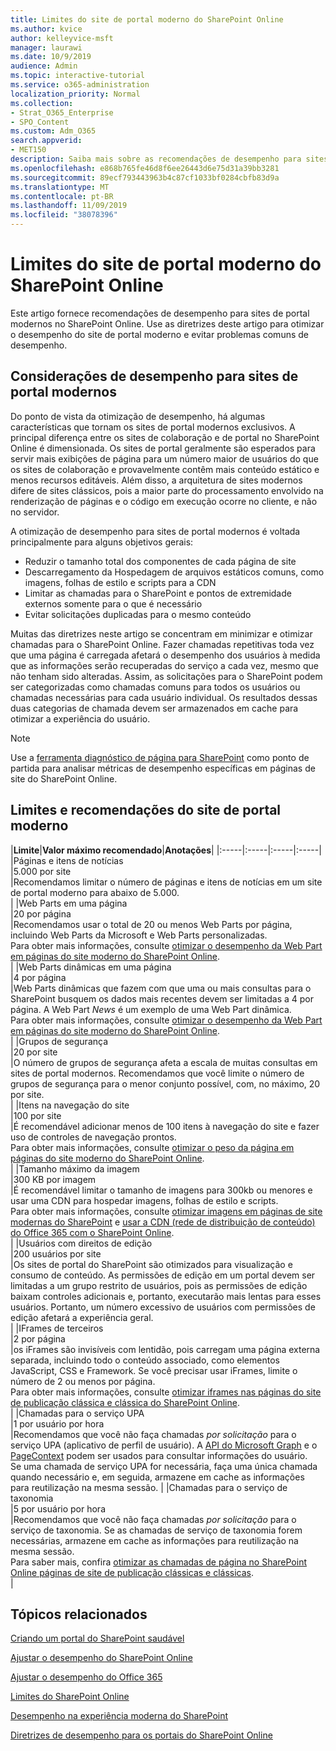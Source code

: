 ```yaml
---
title: Limites do site de portal moderno do SharePoint Online
ms.author: kvice
author: kelleyvice-msft
manager: laurawi
ms.date: 10/9/2019
audience: Admin
ms.topic: interactive-tutorial
ms.service: o365-administration
localization_priority: Normal
ms.collection:
- Strat_O365_Enterprise
- SPO_Content
ms.custom: Adm_O365
search.appverid:
- MET150
description: Saiba mais sobre as recomendações de desempenho para sites modernos no SharePoint Online.
ms.openlocfilehash: e868b765fe46d8f6ee26443d6e75d31a39bb3281
ms.sourcegitcommit: 89ecf793443963b4c87cf1033bf0284cbfb83d9a
ms.translationtype: MT
ms.contentlocale: pt-BR
ms.lasthandoff: 11/09/2019
ms.locfileid: "38078396"
---
```

# <a name="sharepoint-online-modern-portal-site-limits"></a>Limites do site de portal moderno do SharePoint Online

Este artigo fornece recomendações de desempenho para sites de portal modernos no SharePoint Online. Use as diretrizes deste artigo para otimizar o desempenho do site de portal moderno e evitar problemas comuns de desempenho.

## <a name="performance-considerations-for-modern-portal-sites"></a>Considerações de desempenho para sites de portal modernos

Do ponto de vista da otimização de desempenho, há algumas características que tornam os sites de portal modernos exclusivos. A principal diferença entre os sites de colaboração e de portal no SharePoint Online é dimensionada. Os sites de portal geralmente são esperados para servir mais exibições de página para um número maior de usuários do que os sites de colaboração e provavelmente contêm mais conteúdo estático e menos recursos editáveis. Além disso, a arquitetura de sites modernos difere de sites clássicos, pois a maior parte do processamento envolvido na renderização de páginas e o código em execução ocorre no cliente, e não no servidor.

A otimização de desempenho para sites de portal modernos é voltada principalmente para alguns objetivos gerais:

- Reduzir o tamanho total dos componentes de cada página de site
- Descarregamento da Hospedagem de arquivos estáticos comuns, como imagens, folhas de estilo e scripts para a CDN
- Limitar as chamadas para o SharePoint e pontos de extremidade externos somente para o que é necessário
- Evitar solicitações duplicadas para o mesmo conteúdo

Muitas das diretrizes neste artigo se concentram em minimizar e otimizar chamadas para o SharePoint Online. Fazer chamadas repetitivas toda vez que uma página é carregada afetará o desempenho dos usuários à medida que as informações serão recuperadas do serviço a cada vez, mesmo que não tenham sido alteradas. Assim, as solicitações para o SharePoint podem ser categorizadas como chamadas comuns para todos os usuários ou chamadas necessárias para cada usuário individual. Os resultados dessas duas categorias de chamada devem ser armazenados em cache para otimizar a experiência do usuário.

>[!NOTE]
>Use a [ferramenta diagnóstico de página para SharePoint](https://aka.ms/perftool) como ponto de partida para analisar métricas de desempenho específicas em páginas de site do SharePoint Online.

## <a name="modern-portal-site-limits-and-recommendations"></a>Limites e recomendações do site de portal moderno

|**Limite**|**Valor máximo recomendado**|**Anotações**|
|:-----|:-----|:-----|:-----|
|Páginas e itens de notícias  <br/> |5.000 por site  <br/> |Recomendamos limitar o número de páginas e itens de notícias em um site de portal moderno para abaixo de 5.000.  <br/> |
|Web Parts em uma página  <br/> |20 por página  <br/> |Recomendamos usar o total de 20 ou menos Web Parts por página, incluindo Web Parts da Microsoft e Web Parts personalizadas. <br/> Para obter mais informações, consulte [otimizar o desempenho da Web Part em páginas do site moderno do SharePoint Online](modern-web-part-optimization.md).  <br/> |
|Web Parts dinâmicas em uma página  <br/> |4 por página  <br/> |Web Parts dinâmicas que fazem com que uma ou mais consultas para o SharePoint busquem os dados mais recentes devem ser limitadas a 4 por página. A Web Part _News_ é um exemplo de uma Web Part dinâmica. <br/> Para obter mais informações, consulte [otimizar o desempenho da Web Part em páginas do site moderno do SharePoint Online](modern-web-part-optimization.md).    <br/> |
|Grupos de segurança  <br/> |20 por site  <br/> |O número de grupos de segurança afeta a escala de muitas consultas em sites de portal modernos. Recomendamos que você limite o número de grupos de segurança para o menor conjunto possível, com, no máximo, 20 por site.  <br/> |
|Itens na navegação do site  <br/> |100 por site  <br/> |É recomendável adicionar menos de 100 itens à navegação do site e fazer uso de controles de navegação prontos.  <br/> Para obter mais informações, consulte [otimizar o peso da página em páginas do site moderno do SharePoint Online](modern-page-weight-optimization.md). <br/> |
|Tamanho máximo da imagem  <br/> |300 KB por imagem  <br/> |É recomendável limitar o tamanho de imagens para 300kb ou menores e usar uma CDN para hospedar imagens, folhas de estilo e scripts. <br/>Para obter mais informações, consulte [otimizar imagens em páginas de site modernas do SharePoint](modern-image-optimization.md) e [usar a CDN (rede de distribuição de conteúdo) do Office 365 com o SharePoint Online](use-office-365-cdn-with-spo.md).  <br/> |
|Usuários com direitos de edição  <br/> |200 usuários por site  <br/> |Os sites de portal do SharePoint são otimizados para visualização e consumo de conteúdo. As permissões de edição em um portal devem ser limitadas a um grupo restrito de usuários, pois as permissões de edição baixam controles adicionais e, portanto, executarão mais lentas para esses usuários. Portanto, um número excessivo de usuários com permissões de edição afetará a experiência geral. <br/> |
|IFrames de terceiros  <br/> |2 por página  <br/> |os iFrames são invisíveis com lentidão, pois carregam uma página externa separada, incluindo todo o conteúdo associado, como elementos JavaScript, CSS e Framework. Se você precisar usar iFrames, limite o número de 2 ou menos por página.<br/> Para obter mais informações, consulte [otimizar iframes nas páginas do site de publicação clássica e clássica do SharePoint Online](modern-iframe-optimization.md). <br/> |
|Chamadas para o serviço UPA  <br/> |1 por usuário por hora  <br/> |Recomendamos que você não faça chamadas _por solicitação_ para o serviço UPA (aplicativo de perfil de usuário). A [API do Microsoft Graph](https://docs.microsoft.com/graph/call-api) e o [PageContext](https://docs.microsoft.com/javascript/api/sp-page-context/pagecontext?view=sp-typescript-latest) podem ser usados para consultar informações do usuário.  <br/> Se uma chamada de serviço UPA for necessária, faça uma única chamada quando necessário e, em seguida, armazene em cache as informações para reutilização na mesma sessão. |
|Chamadas para o serviço de taxonomia  <br/> |5 por usuário por hora  <br/> |Recomendamos que você não faça chamadas _por solicitação_ para o serviço de taxonomia. Se as chamadas de serviço de taxonomia forem necessárias, armazene em cache as informações para reutilização na mesma sessão. <br/> Para saber mais, confira [otimizar as chamadas de página no SharePoint Online páginas de site de publicação clássicas e clássicas](modern-page-call-optimization.md). <br/> |

## <a name="related-topics"></a>Tópicos relacionados

[Criando um portal do SharePoint saudável](https://docs.microsoft.com/sharepoint/portal-health)

[Ajustar o desempenho do SharePoint Online](tune-sharepoint-online-performance.md)

[Ajustar o desempenho do Office 365](tune-office-365-performance.md)

[Limites do SharePoint Online](https://docs.microsoft.com/office365/servicedescriptions/sharepoint-online-service-description/sharepoint-online-limits)

[Desempenho na experiência moderna do SharePoint](https://docs.microsoft.com/sharepoint/modern-experience-performance)

[Diretrizes de desempenho para os portais do SharePoint Online](https://docs.microsoft.com/sharepoint/dev/solution-guidance/portal-performance)
